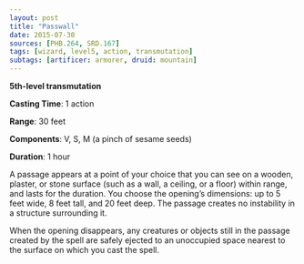 ```yaml
---
layout: post
title: "Passwall"
date: 2015-07-30
sources: [PHB.264, SRD.167]
tags: [wizard, level5, action, transmutation]
subtags: [artificer: armorer, druid: mountain]
---
```


**5th-level transmutation**

**Casting Time**: 1 action

**Range**: 30 feet

**Components**: V, S, M (a pinch of sesame seeds)

**Duration**: 1 hour

A passage appears at a point of your choice that you can see on a wooden, plaster, or stone surface (such as a wall, a ceiling, or a floor) within range, and lasts for the duration. You choose the opening’s dimensions: up to 5 feet wide, 8 feet tall, and 20 feet deep. The passage creates no instability in a structure surrounding it.

When the opening disappears, any creatures or objects still in the passage created by the spell are safely ejected to an unoccupied space nearest to the surface on which you cast the spell.
